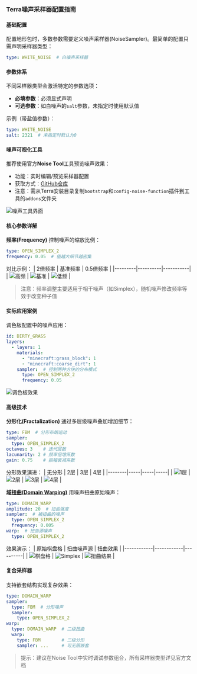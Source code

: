 ### Terra噪声采样器配置指南

#### 基础配置
配置地形包时，多数参数需要定义噪声采样器(NoiseSampler)。最简单的配置只需声明采样器类型：

```yaml
type: WHITE_NOISE  # 白噪声采样器
```

#### 参数体系
不同采样器类型会激活特定的参数选项：
- **必填参数**：必须显式声明
- **可选参数**：如白噪声的`salt`参数，未指定时使用默认值

示例（带盐值参数）：
```yaml
type: WHITE_NOISE
salt: 2321  # 未指定时默认为0
```

#### 噪声可视化工具
推荐使用官方**Noise Tool**工具预览噪声效果：
- 功能：实时编辑/预览采样器配置
- 获取方式：[GitHub仓库](https://github.com/PolyhedralDev/NoiseTool/releases)
- 注意：需从Terra安装目录复制`bootstrap`和`config-noise-function`插件到工具的`addons`文件夹

![噪声工具界面](_noise_picture/noise_tool.png)

#### 核心参数详解
**频率(Frequency)**
控制噪声的缩放比例：
```yaml
type: OPEN_SIMPLEX_2
frequency: 0.05  # 值越大细节越密集
```
对比示例：
| 2倍频率 | 基准频率 | 0.5倍频率 |
|---------|----------|-----------|
| ![高频](_noise_picture/opensimplex2_64x64_freq_double.png) | ![基准](_noise_picture/opensimplex2_64x64_freq_half.png) | ![低频](_noise_picture/opensimplex2_64x64.png) |

> 注意：频率调整主要适用于相干噪声（如Simplex），随机噪声修改频率等效于改变种子值

#### 实际应用案例
调色板配置中的噪声应用：
```yaml
id: DIRTY_GRASS
layers:
  - layers: 1
    materials:
      - "minecraft:grass_block": 1
      - "minecraft:coarse_dirt": 1
    sampler:  # 控制两种方块的分布模式
      type: OPEN_SIMPLEX_2
      frequency: 0.05
```

![调色板效果](_noise_picture/palette_example.png)

#### 高级技术
**分形化(Fractalization)**
通过多层级噪声叠加增加细节：
```yaml
type: FBM  # 分形布朗运动
sampler: 
  type: OPEN_SIMPLEX_2
octaves: 3    # 迭代层数
lacunarity: 2 # 频率倍增系数
gain: 0.75    # 振幅衰减系数
```
分形效果演进：
| 无分形 | 2层 | 3层 | 4层 |
|--------|-----|-----|-----|
| ![1层](_noise_picture/opensimplex2_1_octave.png) | ![2层](_noise_picture/opensimplex2_2_octaves.png) | ![3层](_noise_picture/opensimplex2_3_octaves.png) | ![4层](_noise_picture/opensimplex2_4_octaves.png) |

[**域扭曲(Domain Warping)**](_noise_picture/overwarped.png)
用噪声扭曲原始噪声：
```yaml
type: DOMAIN_WARP
amplitude: 20  # 扭曲强度
sampler:  # 被扭曲的噪声
  type: OPEN_SIMPLEX_2
  frequency: 0.005  
warp:  # 扭曲源噪声
  type: OPEN_SIMPLEX_2
```
效果演示：
| 原始棋盘格 | 扭曲噪声源 | 扭曲效果 |
|------------|------------|----------|
| ![棋盘格](_noise_picture/checkerboard.png) | ![Simplex](_noise_picture/simplex_warp.png) | ![扭曲结果](_noise_picture/checkerboard_warped.png) |

#### 复合采样器
支持嵌套结构实现复杂效果：
```yaml
type: DOMAIN_WARP
sampler:
  type: FBM  # 分形噪声
  sampler: 
    type: OPEN_SIMPLEX_2
warp: 
  type: DOMAIN_WARP  # 二级扭曲
  warp: 
    type: FBM        # 三级分形
    sampler: ...     # 可无限嵌套
```

> 提示：建议在Noise Tool中实时调试参数组合，所有采样器类型详见官方文档